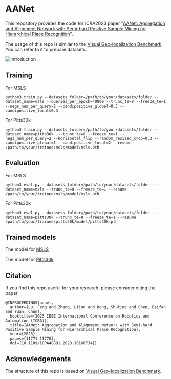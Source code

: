 # AANet
This repository provides the code for ICRA2023 paper "[AANet: Aggregation and Alignment Network with Semi-hard Positive Sample Mining for Hierarchical Place Recognition](https://ieeexplore.ieee.org/abstract/document/10160734)".

The usage of this repo is similar to the [Visual Geo-localization Benchmark](https://github.com/gmberton/deep-visual-geo-localization-benchmark). You can refer to it to prepare datasets.

![introduction](images/intro.png)
## Training
For MSLS
```
python3 train.py --datasets_folder=/path/to/your/datasets/folder --dataset_name=msls --queries_per_epoch=40000 --trunc_te=8 --freeze_te=1 --negs_num_per_query=2 --candipositive_global=0.3 --candipositive_local=0.3
```
For Pitts30k
```
python3 train.py --datasets_folder=/path/to/your/datasets/folder --dataset_name=pitts30k  --trunc_te=8 --freeze_te=1 --negs_num_per_query=2 --horizontal_flip --random_resized_crop=0.3 --candipositive_global=1 --candipositive_local=2 --resume /path/to/your/trained/msls/model/msls.pth
```

## Evaluation
For MSLS
```
python3 eval.py --datasets_folder=/path/to/your/datasets/folder --dataset_name=msls --trunc_te=8 --freeze_te=1 --resume /path/to/your/trained/msls/model/msls.pth
```
For Pitts30k
```
python3 eval.py --datasets_folder=/path/to/your/datasets/folder --dataset_name=pitts30k --trunc_te=8 --freeze_te=1 --resume /path/to/your/trained/pitts30k/model/pitts30k.pth
```

## Trained models
The model for [MSLS](https://www.dropbox.com/scl/fi/aff148nlmsogs3wucandh/msls.pth?rlkey=4l78pxxock65f11fujomtw27n&dl=0)

The model for [Pitts30k](https://www.dropbox.com/scl/fi/pfetfhhekl1grgh83zhbl/pitts30k.pth?rlkey=nbyij3llw5sy0y2j9cykhp7h0&dl=0)

## Citation
If you find this repo useful for your research, please consider citing the paper
```
@INPROCEEDINGS{aanet,
  author={Lu, Feng and Zhang, Lijun and Dong, Shuting and Chen, Baifan and Yuan, Chun},
  booktitle={2023 IEEE International Conference on Robotics and Automation (ICRA)}, 
  title={AANet: Aggregation and Alignment Network with Semi-hard Positive Sample Mining for Hierarchical Place Recognition}, 
  year={2023},
  pages={11771-11778},
  doi={10.1109/ICRA48891.2023.10160734}}
```

## Acknowledgements
The structure of this repo is based on [Visual Geo-localization Benchmark](https://github.com/gmberton/deep-visual-geo-localization-benchmark).

